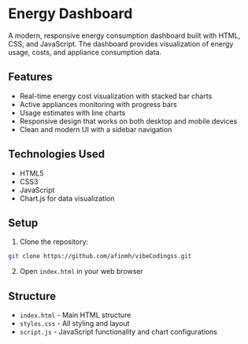 # Energy Dashboard

A modern, responsive energy consumption dashboard built with HTML, CSS, and JavaScript. The dashboard provides visualization of energy usage, costs, and appliance consumption data.

## Features

- Real-time energy cost visualization with stacked bar charts
- Active appliances monitoring with progress bars
- Usage estimates with line charts
- Responsive design that works on both desktop and mobile devices
- Clean and modern UI with a sidebar navigation

## Technologies Used

- HTML5
- CSS3
- JavaScript
- Chart.js for data visualization

## Setup

1. Clone the repository:
```bash
git clone https://github.com/afinmh/vibeCodingss.git
```

2. Open `index.html` in your web browser

## Structure

- `index.html` - Main HTML structure
- `styles.css` - All styling and layout
- `script.js` - JavaScript functionality and chart configurations 
